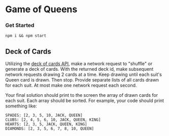 # Game of Queens

### Get Started
`npm i && npm start`

## Deck of Cards
Utilizing the [deck of cards API](http://deckofcardsapi.com/), make a network request to "shuffle" or generate a deck of cards. With the returned deck id, make subsequent network requests drawing 2 cards at a time. Keep drawing until each suit's Queen card is drawn. Then stop. Provide separate lists of all cards drawn for each suit. At most make one network request each second.

Your final solution should print to the screen the array of drawn cards for each suit. Each array should be sorted. For example, your code should print something like:

```
SPADES: [2, 3, 5, 10, JACK, QUEEN]
CLUBS: [2, 4, 5, 6, 10, JACK, QUEEN, KING]
HEARTS: [2, 3, 5, JACK, QUEEN, KING]
DIAMONDS: [2, 3, 5, 6, 7, 8, 10, QUEEN]
```